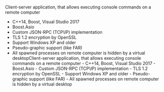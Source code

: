 Client-server application, that allows executing console commands on a remote computer
 - C++14, Boost, Visual Studio 2017
 - Boost.Asio
 - Custom JSON-RPC (TCP\IP) implementation 
 - TLS 1.2 encryption by OpenSSL
 - Support Windows XP and older
 - Pseudo-graphic support (like FAR)
 - All spawned processes on remote computer is hidden by a virtual desktopClient-server application, that allows executing console commands on a remote computer - C++14, Boost, Visual Studio 2017 - Boost.Asio - Custom JSON-RPC (TCP\IP) implementation - TLS 1.2 encryption by OpenSSL - Support Windows XP and older - Pseudo-graphic support (like FAR) - All spawned processes on remote computer is hidden by a virtual desktop
